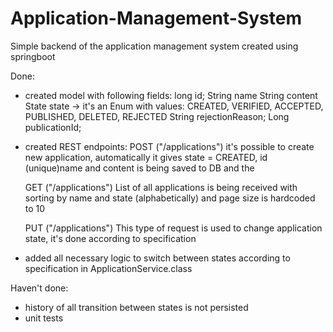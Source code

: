 # Application-Management-System
Simple backend of the application management system created using springboot

Done:
- created model with following fields:
        long id;
        String name
        String content
        State state -> it's an Enum with values:
            CREATED,
            VERIFIED,
            ACCEPTED,
            PUBLISHED,
            DELETED,
            REJECTED
        String rejectionReason;
        Long publicationId;

- created REST endpoints:
    POST ("/applications")
    it's possible to create new application, automatically it gives state = CREATED,
    id (unique)name and content is being saved to DB and the

    GET ("/applications")
    List of all applications is being received with sorting by name and state (alphabetically) and
    page size is hardcoded to 10

    PUT ("/applications")
    This type of request is used to change application state, it's done according to specification

- added all necessary logic to switch between states according to specification in ApplicationService.class

Haven't done:
- history of all transition between states is not persisted
- unit tests
